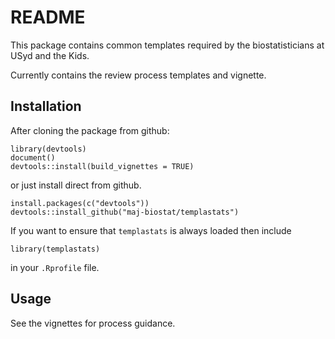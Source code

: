 # README

This package contains common templates required by the biostatisticians at USyd and the Kids.

Currently contains the review process templates and vignette.

## Installation

After cloning the package from github:

```
library(devtools)
document()
devtools::install(build_vignettes = TRUE)
```

or just install direct from github.

```
install.packages(c("devtools"))
devtools::install_github("maj-biostat/templastats")
```

If you want to ensure that `templastats` is always loaded then include 

```
library(templastats)
```

in your `.Rprofile` file.

## Usage

See the vignettes for process guidance.



